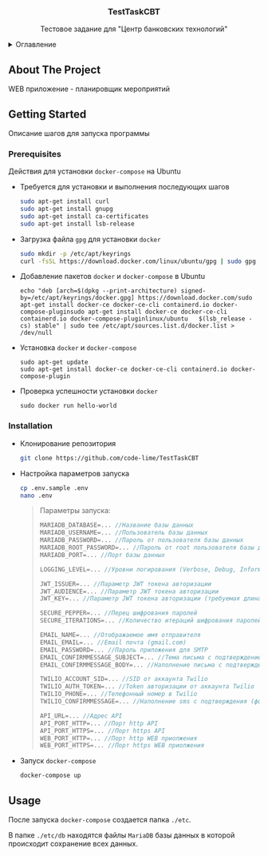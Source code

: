 <br />
<div align="center">
  <h3 align="center">TestTaskCBT</h3>

  <p align="center">
    Тестовое задание для "Центр банковских технологий"
    <br />
  </p>
</div>



<details>
  <summary>Оглавление</summary>
  <ol>
    <li>
      <a href="#about-the-project">About The Project</a>
    </li>
    <li>
      <a href="#getting-started">Getting Started</a>
      <ul>
        <li><a href="#prerequisites">Prerequisites</a></li>
        <li><a href="#installation">Installation</a></li>
      </ul>
    </li>
    <li><a href="#usage">Usage</a></li>
  </ol>
</details>



## About The Project

WEB приложение - планировщик мероприятий

## Getting Started

Описание шагов для запуска программы 

### Prerequisites

Действия для установки `docker-compose` на Ubuntu
* Требуется для установки и выполнения последующих шагов
  ```sh
  sudo apt-get install curl
  sudo apt-get install gnupg
  sudo apt-get install ca-certificates
  sudo apt-get install lsb-release
  ```
* Загрузка файла `gpg` для установки `docker`
  ```sh
  sudo mkdir -p /etc/apt/keyrings
  curl -fsSL https://download.docker.com/linux/ubuntu/gpg | sudo gpg --dearmor -o /etc/apt/keyrings/docker.gpg
  ```
* Добавление пакетов `docker` и `docker-compose` в Ubuntu
  ```
  echo "deb [arch=$(dpkg --print-architecture) signed-by=/etc/apt/keyrings/docker.gpg] https://download.docker.com/sudo apt-get install docker-ce docker-ce-cli containerd.io docker-compose-pluginsudo apt-get install docker-ce docker-ce-cli containerd.io docker-compose-pluginlinux/ubuntu   $(lsb_release -cs) stable" | sudo tee /etc/apt/sources.list.d/docker.list > /dev/null
  ```
* Установка `docker` и `docker-compose`
  ```
  sudo apt-get update
  sudo apt-get install docker-ce docker-ce-cli containerd.io docker-compose-plugin
  ```
* Проверка успешности установки `docker`
  ```
  sudo docker run hello-world
  ```

### Installation

* Клонирование репозитория
   ```sh
   git clone https://github.com/code-lime/TestTaskCBT
   ```
* Настройка параметров запуска
   ```sh
   cp .env.sample .env
   nano .env
   ```
   > Параметры запуска:
   > ```cs
   > MARIADB_DATABASE=... //Название базы данных
   > MARIADB_USERNAME=... //Пользователь базы данных
   > MARIADB_PASSWORD=... //Пароль от пользователя базы данных
   > MARIADB_ROOT_PASSWORD=... //Пароль от root пользователя базы данных
   > MARIADB_PORT=... //Порт базы данных
   >
   > LOGGING_LEVEL=... //Уровни логирования (Verbose, Debug, Information, Warning, Error, Fatal) 
   >
   > JWT_ISSUER=... //Параметр JWT токена авторизации
   > JWT_AUDIENCE=... //Параметр JWT токена авторизации
   > JWT_KEY=... //Параметр JWT токена авторизации (требуемая длина = 128)
   >
   > SECURE_PEPPER=... //Перец шифрования паролей
   > SECURE_ITERATIONS=... //Количество итераций шифрования паролей
   >
   > EMAIL_NAME=... //Отображаемое имя отправителя
   > EMAIL_EMAIL=... //Email почта (gmail.com)
   > EMAIL_PASSWORD=... //Пароль приложения для SMTP
   > EMAIL_CONFIRMMESSAGE_SUBJECT=... //Тема письма с подтверждением
   > EMAIL_CONFIRMMESSAGE_BODY=... //Наполнение письма с подтверждением (форматирует {token} в токен подтверждения)
   >
   > TWILIO_ACCOUNT_SID=... //SID от аккаунта Twilio
   > TWILIO_AUTH_TOKEN=... //Token авторизации от аккаунта Twilio
   > TWILIO_PHONE=... //Телефонный номер в Twilio
   > TWILIO_CONFIRMMESSAGE=... //Наполнение sms с подтверждения (форматирует {code} в код подтверждения)
   >
   > API_URL=... //Адрес API
   > API_PORT_HTTP=... //Порт http API
   > API_PORT_HTTPS=... //Порт https API
   > WEB_PORT_HTTP=... //Порт http WEB приолжения
   > WEB_PORT_HTTPS=... //Порт https WEB приолжения
   > ```
* Запуск `docker-compose`
   ```sh
   docker-compose up
   ```

## Usage

После запуска `docker-compose` создается папка `./etc`.

В папке `./etc/db` находятся файлы `MariaDB` базы данных в которой происходит сохранение всех данных.
